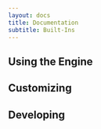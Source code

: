 ```yaml
---
layout: docs
title: Documentation
subtitle: Built-Ins
---
```


## Using the Engine

## Customizing

## Developing
